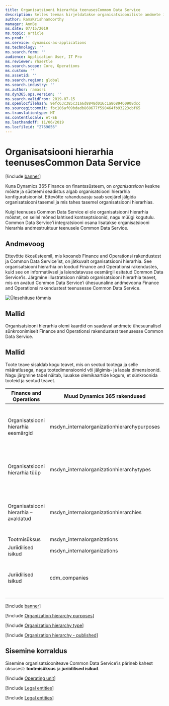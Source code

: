 ```yaml
---
title: Organisatsiooni hierarhia teenusesCommon Data Service
description: Selles teemas kirjeldatakse organisatsiooniliste andmete integreerimist Finance and Operationsi rakenduste ja teenuse Common Data Service vahel.
author: RamaKrishnamoorthy
manager: AnnBe
ms.date: 07/15/2019
ms.topic: article
ms.prod: ''
ms.service: dynamics-ax-applications
ms.technology: ''
ms.search.form: ''
audience: Application User, IT Pro
ms.reviewer: rhaertle
ms.search.scope: Core, Operations
ms.custom: ''
ms.assetid: ''
ms.search.region: global
ms.search.industry: ''
ms.author: ramasri
ms.dyn365.ops.version: ''
ms.search.validFrom: 2019-07-15
ms.openlocfilehash: 9efc63c385c31a6d8848d016c1a8689460908dcc
ms.sourcegitcommit: fbc106af09bdadb860677f590464fb93223cbf65
ms.translationtype: HT
ms.contentlocale: et-EE
ms.lasthandoff: 11/06/2019
ms.locfileid: "2769656"
---
```

# <a name="organization-hierarchy-in-common-data-service"></a>Organisatsiooni hierarhia teenusesCommon Data Service

[!include [banner](../includes/banner.md)]

Kuna Dynamics 365 Finance on finantssüsteem, on *organisatsioon* keskne mõiste ja süsteemi seadistus algab organisatsiooni hierarhia konfiguratsioonist. Ettevõtte rahandusasju saab seejärel jälgida organisatsiooni tasemel ja mis tahes tasemel organisatsiooni hierarhias.

Kuigi teenuses Common Data Service ei ole organisatsiooni hierarhia mõistet, on sellel mõned lahtised kontseptsioonid, nagu müügi kogutulu. Common Data Service’i integratsiooni osana lisatakse organisatsiooni hierarhia andmestruktuur teenusele Common Data Service.

## <a name="data-flow"></a>Andmevoog

Ettevõtte ökosüsteemil, mis koosneb Finance and Operationsi rakendustest ja Common Data Service’ist, on jätkuvalt organisatsiooni hierarhia. See organisatsiooni hierarhia on loodud Finance and Operationsi rakendustes, kuid see on informatiivsel ja laiendatavuse eesmärgil esitatud Common Data Service’is. Järgmine illustratsioon näitab organisatsiooni hierarhia teavet, mis on avatud Common Data Service’i ühesuunaline andmevoona Finance and Operationsi rakendustest teenusesse Common Data Service.

![Ülesehituse tõmmis](media/dual-write-data-flow.png)

## <a name="templates"></a>Mallid

Organisatsiooni hierarhia olemi kaardid on saadaval andmete ühesuunalisel sünkroonimiselt Finance and Operationsi rakendustest teenusesse Common Data Service.

## <a name="templates"></a>Mallid

Toote teave sisaldab kogu teavet, mis on seotud tootega ja selle määratlusega, nagu tootedimensioonid või jälgimis- ja laoala dimensioonid. Nagu järgmine tabel näitab, luuakse olemikaartide kogum, et sünkroonida tooteid ja seotud teavet.

Finance and Operations | Muud Dynamics 365 rakendused | Kirjeldus
-----------------------|--------------------------------|---
Organisatsiooni hierarhia eesmärgid | msdyn_internalorganizationhierarchypurposes | See mall tagab organisatsiooni hierarhia eesmärgi üksuse ühesuunalise sünkroonimise.
Organisatsiooni hierarhia tüüp | msdyn_internalorganizationhierarchytypes | See mall tagab organisatsiooni hierarhia tüübi üksuse ühesuunalise sünkroonimise.
Organisatsiooni hierarhia – avaldatud | msdyn_internalorganizationhierarchies | See mall tagab avaldatud organisatsiooni hierarhia üksuse ühesuunalise sünkroonimise.
Tootmisüksus | msdyn_internalorganizations | 
Juriidilised isikud | msdyn_internalorganizations | 
Juriidilised isikud | cdm_companies | Tagab juriidilise isiku (ettevõtte) teabe kahesuunalise sünkroonimise.


[!include [banner](../includes/dual-write-symbols.md)]

[!include [Organization hierarchy purposes](dual-write/OrganizationHierarchyPurpose-msdyn-internalorganizationhierarchypurposes.md)]

[!include [Organization hierarchy type](dual-write/OrganizationHierarchyType-msdyn-internalorganizationhierarchytypes.md)]

[!include [Organization hierarchy - published](dual-write/OrganizationHierarchyPublished-msdyn-internalorganizationhierarchies.md)]

## <a name="internal-organization"></a>Sisemine korraldus

Sisemine organisatsiooniteave Common Data Service’is pärineb kahest üksusest: **tootmisüksus** ja **juriidilised isikud**.

[!include [Operating unit](dual-write/OperatingUnit-msdyn-internalorganizations.md)]

[!include [Legal entities](dual-write/LegalEntities-msdyn-internalorganizations.md)]

[!include [Legal entities](dual-write/LegalEntities-Companies.md)]


